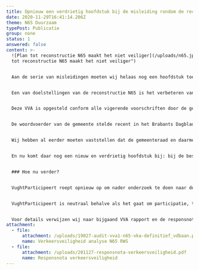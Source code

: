 ```yaml
---
title: Opnieuw een verdrietig hoofdstuk bij de misleiding rondom de reconstructie N65
date: 2020-11-29T16:41:14.206Z
theme: N65 Duurzaam
typePost: Publicatie
group: none
status: 1
answered: false
content: >-
  ![Plan tot reconstructie N65 maakt het niet veiliger](/uploads/n65.jpg "Plan
  tot reconstructie N65 maakt het niet veiliger")


  Aan de serie van misleidingen moeten wij helaas nog een hoofdstuk toevoegen, nu blijkt dat de “Verkeersveiligheid analyse N65”, niet beschikbaar is gesteld aan de gemeenteraad bij hun besluitvorming voor de reconstructie N65 op 14 mei 2020.


  Een van doelstellingen van de reconstructie N65 is het verbeteren van de verkeersveiligheid. Daarom is het achterhouden van deze Verkeersveiligheid analyse (VVA) onaanvaardbaar.


  Deze VVA is opgesteld conform alle vigerende voorschriften door de gecertificeerde Ver­keersveilig­heid­auditor Rijkswegennet op verzoek van de Provincie Noord-Brabant. Uit deze rapportage blijkt dat er diverse veiligheidsrisico’s bestaan waarvan een aantal niet zijn meegenomen in de voorstellen. 


  De woordvoerder van de gemeente stelde recent in het Brabants Dagblad: 'De weg voldoet aan de eisen op het gebied van verkeersveiligheid.' Deze uitspraak is absoluut niet waar. Volgens het onderzoek in opdracht van Stichting Comité N65 blijkt dat het invoegen vanaf de Vijverbosweg in de richting Den Bosch gevaarlijk is, nu blijken er nog meer veiligheidsrisico’s te bestaan. 


  Wij hebben al eerder moeten vaststellen dat de gemeenteraad en daarmee de inwoners van Vught bij de besluitvorming over de N65 meerdere keren voor de gek zijn gehouden. Werd eerst het MKBA-rapport (Maatschappelijke Kosten-Baten Analyse), met een duidelijk negatief advies, 2 jaar onder tafel gehouden. Vervolgens werd de gemeenteraad gevraagd een besluit te nemen 2 weken voordat de verkeersanalyses lieten zien dat het verkeer in het dorp dramatisch zou toenemen. De derde keer blijkt dat de calculatie van de tunnelvariant is gebaseerd op een veel duurder dan noodzakelijke verkeerskundige oplossing.


  En nu komt daar nog een nieuw en verdrietig hoofdstuk bij: bij de besluitvorming door de gemeenteraad op 14 mei 2020 is de “Verkeersveiligheid analyse N65” over de verkeersveiligheid van de toekomstige N65 niet beschikbaar is gesteld, terwijl dit rapport al in juli 2019 is opgesteld.


  ### Hoe nu verder?


  VughtParticipeert roept opnieuw op om nader onderzoek te doen naar de verkeersveiligheid van de N65 na de reconstructie, want het verbeteren van de verkeersveiligheid was 1 van de 6 doelen van dit project. Op basis van de rapporten lijkt het erop dat de verkeersveiligheid zelfs achteruit gaat. 


  VughtParticipeert is neutraal behalve als het gaat om participatie, transparantie en zuivere besluitvorming. Wij ondersteunen transparantie en participatie en strijden tegen onzuivere besluitvorming. De gang van zaken rondom de N65 is een triest voorbeeld van falende transparantie en onzuivere besluitvorming.


  Voor details verwijzen wij naar bijgaand VVA rapport en de responsnota van drs. Cees Wildervank in opdracht van Stichting Comité N65 Ondergronds Helvoirt.
attachment:
  - file:
      attachment: /uploads/19027-audit-vva1-n65-vka-definitief_vdbaan.pdf
      name: Verkeersveiligheid analyse N65 RWS
  - file:
      attachment: /uploads/201127-responsnota-verkeersveiligheid.pdf
      name: Responsnota verkeersveiligheid
---
```

